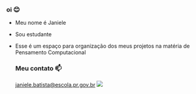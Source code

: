 ### oi 😊

- Meu nome é Janiele
- Sou estudante
- Esse é um espaço para organização dos meus projetos na matéria de Pensamento Computacional

  ### Meu contato 📫
  janiele.batista@escola.pr.gov.br
  ![](https://media.tenor.com/tqERWt8lBYEAAAAC/calculating-puzzled.gif)
  


